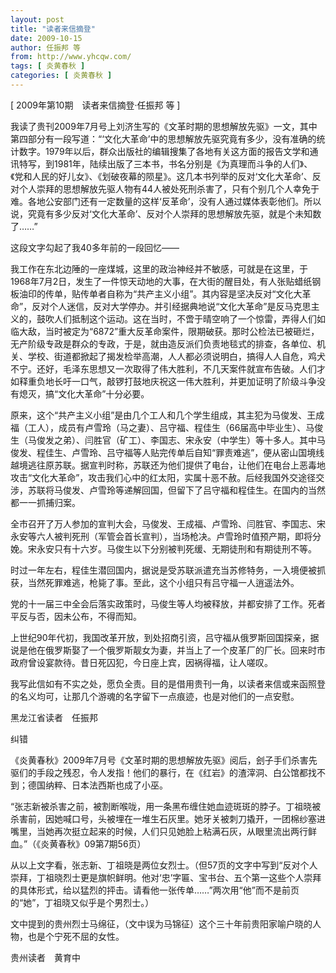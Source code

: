 ```yaml
---
layout: post
title: "读者来信摘登"
date: 2009-10-15
author: 任振邦 等
from: http://www.yhcqw.com/
tags: [ 炎黄春秋 ]
categories: [ 炎黄春秋 ]
---
```



[ 2009年第10期　读者来信摘登·任振邦 等 ]


我读了贵刊2009年7月号上刘济生写的《文革时期的思想解放先驱》一文，其中第四部分有一段写道：“‘文化大革命’中的思想解放先驱究竟有多少，没有准确的统计数字。1979年以后，群众出版社的编辑搜集了各地有关这方面的报告文学和通讯特写，到1981年，陆续出版了三本书，书名分别是《为真理而斗争的人们》、《党和人民的好儿女》、《划破夜幕的陨星》。这几本书列举的反对‘文化大革命’、反对个人崇拜的思想解放先驱人物有44人被处死刑杀害了，只有个别几个人幸免于难。各地公安部门还有一定数量的这样‘反革命’，没有人通过媒体表彰他们。所以说，究竟有多少反对‘文化大革命’、反对个人崇拜的思想解放先驱，就是个未知数了……”

这段文字勾起了我40多年前的一段回忆——


我工作在东北边陲的一座煤城，这里的政治神经并不敏感，可就是在这里，于1968年7月2日，发生了一件惊天动地的大事，在大街的醒目处，有人张贴蜡纸钢板油印的传单，贴传单者自称为“共产主义小组”。其内容是坚决反对“文化大革命”，反对个人迷信，反对大学停办。并引经据典地说“文化大革命”是反马克思主义的，鼓吹人们抵制这个运动。这在当时，不啻于晴空响了一个惊雷，弄得人们如临大敌，当时被定为“6872”重大反革命案件，限期破获。那时公检法已被砸烂，无产阶级专政是群众的专政，于是，就由造反派们负责地毯式的排查，各单位、机关、学校、街道都掀起了揭发检举高潮，人人都必须说明白，搞得人人自危，鸡犬不宁。还好，毛泽东思想又一次取得了伟大胜利，不几天案件就宣布告破。人们才如释重负地长吁一口气，敲锣打鼓地庆祝这一伟大胜利，并更加证明了阶级斗争没有熄灭，搞“文化大革命”十分必要。


原来，这个“共产主义小组”是由几个工人和几个学生组成，其主犯为马俊发、王成福（工人），成员有卢雪玲（马之妻）、吕守福、程佳生（66届高中毕业生）、马俊生（马俊发之弟）、闫胜官（矿工）、李国志、宋永安（中学生）等十多人。其中马俊发、程佳生、卢雪玲、吕守福等人贴完传单后自知“罪责难逃”，便从密山国境线越境逃往原苏联。据宣判时称，苏联还为他们提供了电台，让他们在电台上恶毒地攻击“文化大革命”，攻击我们心中的红太阳，实属十恶不赦。后经我国外交途径交涉，苏联将马俊发、卢雪玲等递解回国，但留下了吕守福和程佳生。在国内的当然都一一抓捕归案。


全市召开了万人参加的宣判大会，马俊发、王成福、卢雪玲、闫胜官、李国志、宋永安等六人被判死刑（军管会首长宣判），当场枪决。卢雪玲时值预产期，即将分娩。宋永安只有十六岁。马俊生以下分别被判死缓、无期徒刑和有期徒刑不等。

时过一年左右，程佳生潜回国内，据说是受苏联派遣充当苏修特务，一入境便被抓获，当然死罪难逃，枪毙了事。至此，这个小组只有吕守福一人逍遥法外。

党的十一届三中全会后落实政策时，马俊生等人均被释放，并都安排了工作。死者平反与否，因未公布，不得而知。


上世纪90年代初，我国改革开放，到处招商引资，吕守福从俄罗斯回国探亲，据说是他在俄罗斯娶了一个俄罗斯靓女为妻，并当上了一个皮革厂的厂长。回来时市政府曾设宴款待。昔日死囚犯，今日座上宾，因祸得福，让人嗟叹。

我写此信如有不实之处，愿负全责。目的是借用贵刊一角，以读者来信或来函照登的名义均可，让那几个游魂的名字留下一点痕迹，也是对他们的一点安慰。

黑龙江省读者　任振邦

纠错


《炎黄春秋》2009年7月号《文革时期的思想解放先驱》阅后，刽子手们杀害先驱们的手段之残忍，令人发指！他们的暴行，在《红岩》的渣滓洞、白公馆都找不到；德国纳粹、日本法西斯也成了小巫。


“张志新被杀害之前，被割断喉咙，用一条黑布缠住她血迹斑斑的脖子。丁祖晓被杀害前，因她喊口号，头被埋在一堆生石灰里。她牙关被刺刀撬开，一团棉纱塞进嘴里，当她再次挺立起来的时候，人们只见她脸上粘满石灰，从眼里流出两行鲜血。”（《炎黄春秋》09第7期56页）


从以上文字看，张志新、丁祖晓是两位女烈士。（但57页的文字中写到“反对个人崇拜，丁祖晓烈士更是旗帜鲜明。他对‘忠’字匾、宝书台、五个第一这些个人崇拜的具体形式，给以猛烈的抨击。请看他一张传单……”两次用“他”而不是前页的“她”，丁祖晓又似乎是个男烈士。）

文中提到的贵州烈士马绵征，（文中误为马锦征）这个三十年前贵阳家喻户晓的人物，也是个宁死不屈的女性。

贵州读者　黄育中


